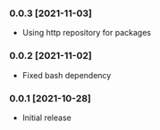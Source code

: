 ### 0.0.3 [2021-11-03] ###

* Using http repository for packages


### 0.0.2 [2021-11-02] ###

* Fixed bash dependency


### 0.0.1 [2021-10-28] ###

* Initial release

